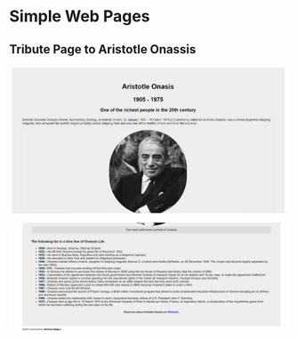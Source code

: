 # Simple Web Pages

## Tribute Page to Aristotle Onassis
![Screenshot](project.jpg)

![Screenshot](project2.jpg)
